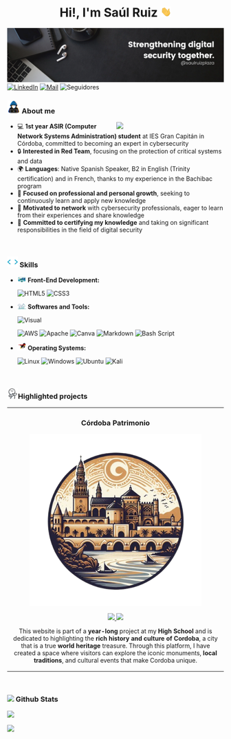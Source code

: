# <center>Hi!, I'm Saúl Ruiz  <img src="wave.gif" width= 25><center>
![img](banner.png)
[![LinkedIn](https://img.shields.io/badge/LinkedIn-%230077B5.svg?logo=linkedin&logoColor=white)](https://linkedin.com/in/saulruizplaza) [![Mail](https://img.shields.io/badge/-Mail-D14836?style=flat&logo=Gmail&logoColor=white)](mailto:Salruz206@gmail.com)
![Seguidores](https://img.shields.io/github/followers/salrox.svg?style=social)



### <img src="about.gif" width= 30> About me
<picture> <img align="right" src="https://github.com/7oSkaaa/7oSkaaa/blob/main/Images/Right_Side.gif?raw=true" width = 250px></picture>
- 💻 **1st year ASIR (Computer Network Systems Administration) student** at IES Gran Capitán in Córdoba, committed to becoming an expert in cybersecurity
- 🔒 **Interested in Red Team**, focusing on the protection of critical systems and data
- 🌍 **Languages**: Native Spanish Speaker, B2 in English (Trinity certification) and in French, thanks to my experience in the Bachibac program
- 🌱 **Focused on professional and personal growth**, seeking to continuously learn and apply new knowledge
- 🤝 **Motivated to network** with cybersecurity professionals, eager to learn from their experiences and share knowledge
- 🎯 **Committed to certifying my knowledge** and taking on significant responsibilities in the field of digital security

<br>

### <img src="script.gif" width=25> Skills
  
- <img src="front.gif" width=20> **Front-End Development:**

    ![HTML5](https://img.shields.io/badge/html5-%23E34F26.svg?style=for-the-badge&logo=html5&logoColor=white) 
    ![CSS3](https://img.shields.io/badge/css3-%231572B6.svg?style=for-the-badge&logo=css3&logoColor=white) 

- <img src="software.gif" width=20> **Softwares and Tools:**
  
    ![Visual](https://camo.githubusercontent.com/3e78414c94a71a544ae82fbe7a2e9d6f0863521d15fde32d2c299cabfbcb9c23/68747470733a2f2f696d672e736869656c64732e696f2f62616467652f56697375616c25323053747564696f253230436f64652d3030373864372e7376673f7374796c653d666f722d7468652d6261646765266c6f676f3d76697375616c2d73747564696f2d636f6465266c6f676f436f6c6f723d7768697465)

    ![AWS](https://img.shields.io/badge/AWS-%23FF9900.svg?style=for-the-badge&logo=amazon-aws&logoColor=white) 
    ![Apache](https://img.shields.io/badge/apache-%23D42029.svg?style=for-the-badge&logo=apache&logoColor=white) 
    ![Canva](https://img.shields.io/badge/Canva-%2300C4CC.svg?style=for-the-badge&logo=Canva&logoColor=white) 
    ![Markdown](https://img.shields.io/badge/markdown-%23000000.svg?style=for-the-badge&logo=markdown&logoColor=white) 
    ![Bash Script](https://img.shields.io/badge/bash_script-%23121011.svg?style=for-the-badge&logo=gnu-bash&logoColor=white)

- <img src="os.gif" width=20>  **Operating Systems:**

    ![Linux](https://camo.githubusercontent.com/b9326effec4bc941d648d79b2e24ed7c708122671d2540c3277596dc52d640f2/68747470733a2f2f696d672e736869656c64732e696f2f62616467652f4c696e75782d4643433632343f7374796c653d666f722d7468652d6261646765266c6f676f3d6c696e7578266c6f676f436f6c6f723d626c61636b)
    ![Windows](https://img.shields.io/badge/Windows-0078D6?style=for-the-badge&logo=windows&logoColor=white)
    ![Ubuntu](https://img.shields.io/badge/Ubuntu-E95420?style=for-the-badge&logo=ubuntu&logoColor=white)
    ![Kali](https://img.shields.io/badge/Kali-268BEE?style=for-the-badge&logo=kalilinux&logoColor=white)
    

<br>

### <img src="clap.gif" width=25>Highlighted projects
<table>
<tr>
<td width="50%">
<h3 align="center">Córdoba Patrimonio</h3>
<div align="center">
<a href="https://salrox.github.io/Cordoba-Patrimonio/" target="_blank"><img src="logosinfondo.png" width="400" alt="Córdoba Patrimonio"></a>
<p>
</a> <a href="https://salrox.github.io/Cordoba-Patrimonio/" target="_blank">
<img src="https://img.shields.io/badge/Website-ff9?style=for-the-badge&logoColor=black">
</a>
<a href="https://github.com/Salrox/Cordoba-Patrimonio" target="_blank">
<img src="https://img.shields.io/badge/CODE-ff9?style=for-the-badge&logo=github&logoColor=black"> </a>




</p>
<p>This website is part of a <b>year-long</b> project at my <b>High School</b> and is dedicated to highlighting the <b>rich history and culture of Cordoba</b>, a city that is a true <b>world heritage</b> treasure. Through this platform, I have created a space where visitors can explore the iconic monuments, <b>local traditions</b>, and cultural events that make Cordoba unique.<p>
</div>
</td>
</tr>
</table>
<br>

### <img src="https://media.giphy.com/media/iY8CRBdQXODJSCERIr/giphy.gif" width="35"><b> Github Stats </b>
![](https://github-readme-stats.vercel.app/api?username=Salrox&theme=dark&hide_border=true&include_all_commits=true&count_private=false)<br/>

![](https://github-readme-stats.vercel.app/api/top-langs/?username=Salrox&theme=dark&hide_border=true&include_all_commits=true&count_private=false&layout=compact)




